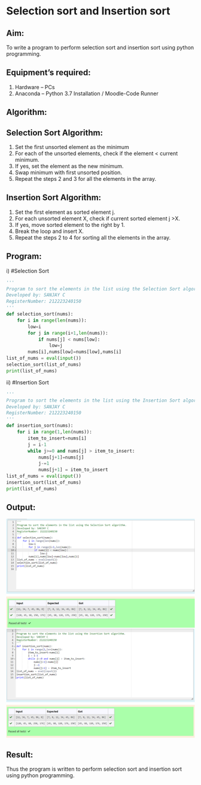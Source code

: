 # Selection sort and Insertion sort
## Aim:
To write a program to perform selection sort and insertion sort using python programming.
## Equipment’s required:
1.	Hardware – PCs
2.	Anaconda – Python 3.7 Installation / Moodle-Code Runner
## Algorithm:
## Selection Sort Algorithm:
1.	Set the first unsorted element as the minimum
2.	For each of the unsorted elements, check if the element < current minimum.
3.	If yes, set the element as the new minimum.
4.	Swap minimum with first unsorted position.
5.	Repeat the steps 2 and 3 for all the elements in the array.
## Insertion Sort Algorithm:
1.	Set the first element as sorted element j.
2.	For each unsorted element X, check if current sorted element j >X.
3.	If yes, move sorted element to the right by 1.
4.	Break the loop and insert X.
5.	Repeat the steps 2 to 4 for sorting all the elements in the array.
## Program:
i)	#Selection Sort
```py
''' 
Program to sort the elements in the list using the Selection Sort algorithm.
Developed by: SANJAY C
RegisterNumber: 212223240150
'''
def selection_sort(nums):
    for i in range(len(nums)):
        low=i
        for j in range(i+1,len(nums)):
            if nums[j] < nums[low]:
                low=j
        nums[i],nums[low]=nums[low],nums[i]
list_of_nums = eval(input())
selection_sort(list_of_nums)
print(list_of_nums)

```
ii)	#Insertion Sort
```py
''' 
Program to sort the elements in the list using the Insertion Sort algorithm.
Developed by: SANJAY C
RegisterNumber: 212223240150
'''
def insertion_sort(nums):
    for i in range(1,len(nums)):
        item_to_insert=nums[i]
        j = i-1
        while j>=0 and nums[j] > item_to_insert:
            nums[j+1]=nums[j]
            j-=1
            nums[j+1] = item_to_insert
list_of_nums = eval(input())
insertion_sort(list_of_nums)
print(list_of_nums)
```
## Output:
![](./1.png)
![](./2.png)
## Result:
Thus the program is written to perform selection sort and insertion sort using python programming.
